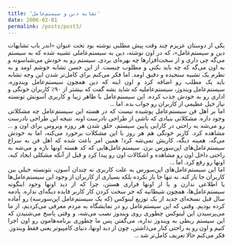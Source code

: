 ```yaml
---
title: 'تشابه دین و سیستم‌عامل'
date: 2006-02-01
permalink: /posts/post3/
---
```

<div align="justify" dir="rtl" style="font-family:vazir;">

یکی از دوستان عزیزم چند وقت پیش مطلبی نوشته بود تحت عنوان «اندر باب تشابهات دین و سیستم‌عامل»، که در اون نوشته، دین به سیستم‌عاملی تشبیه شده که به سیستم می‌گه چی داری و از سخت‌افزارها چه بهره‌ای بردی. سیستم رو به خودش می‌شناسونه و به اون می‌گه که چه باید بکنی و مطلوب چیست. از این حسن تشابه خوشم اومد و به نظرم یک تشبیه سنجیده و دقیق اومد. اما فکر می‌کنم برای کامل‌تر شدن این وجه تشابه باید یک مطلب رو اضافه کرد و اون اینه که دین همچون سیستم‌عامل ویندوزه. سیستم‌عامل ویندوز، سیستم‌عاملیه که شاید بشه گفت که بیشتر از ۹۰٪ کاربران خونگی و اداری رو به خودش جذب کرده. این سیستم‌عامل با ظاهر زیبا و کاربری آسونش تونسته نیاز خیل عظیمی از کاربران رو جواب بده. اما ...<br>
اما بر اهل فن سیستم‌عامل پوشیده نیست که در هسته این سیستم‌عامل چه مشکلاتی وجود داره. مشکلاتی بنیادی که ناشی از طراحی نادرست اونه. نتیجه این طراحی نادرست رو می‌شه به راحتی در کارایی پایین سیستم، خلق شدن هر روزه ویروس برای اون و ... مشاهده کرد. کاربر خونگی هم هر روز با این مشکلات برخورد می‌کنه، اما به خودش می‌گه، همینه دیگه، کاریش نمی‌شه کرد! همین امر باعث شده که اهل فن به سراغ سیستم‌عامل‌های اپن‌سورس برن. سیستم‌عامل‌هایی که کد هسته اونها بازه و می‌شه به راحتی داخل اون رو مشاهده و اشکالات اون رو پیدا کرد و قبل از آنکه مشکلی ایجاد کنه، اونها رو رفع کرد. اما ...<br>
اما این سیستم‌عامل‌های اپن‌سورس به علت کاربری نه چندان آسون، نتونسته خیلی بین کاربران جا باز کنه. نه تنها جا باز نکرده بلکه بسیاری از کاربران از وجود این سیستم‌عامل‌ها یا اطلاعی ندارن و یا از اونها فراری هستن، چرا که از دید اونها وجود اینگونه سیستم‌عامل‌ها،‌ همچون شیطانیه که جز سخت کردن کار کاربر فایده دیگه‌ای نداره. یادمه سال قبل نسخه‌ای جدید از یک توزیع لینوکس (که یک سیستم‌عامل اپن‌سورسه) رو آماده کرده بودیم. وقتی که این سیستم‌عامل رو در نمایشگاه به مردم معرفی می‌کردیم، از ما می‌پرسیدن این لینوکس چطوری روی ویندوز نصب می‌شه، و وقتی پاسخ می‌شنیدن که این سیستم ربطی به ویندوز نداره، می‌گفتن پس ما چطوری برنامه‌هامون رو اون اجرا کنیم و اون رو به راحتی کنار می‌ذاشتن، چون از دید اونها، دنیای کامپیوتر یعنی فقط ویندوز.<br>
فکر می‌کنم حالا تعریف کامل‌تر شد ...


</div>

